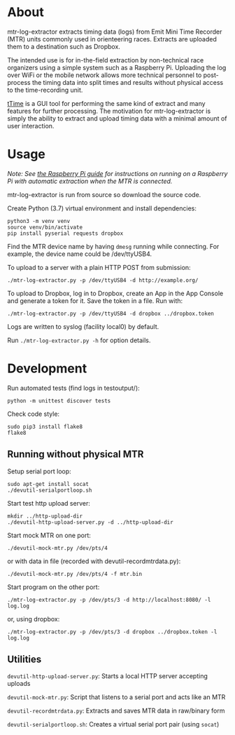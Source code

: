 # About

mtr-log-extractor extracts timing data (logs) from Emit Mini Time Recorder
(MTR) units commonly used in orienteering races. Extracts are uploaded them to
a destination such as Dropbox.

The intended use is for in-the-field extraction by non-technical race
organizers using a simple system such as a Raspberry Pi. Uploading the log over
WiFi or the mobile network allows more technical personnel to post-process the
timing data into split times and results without physical access to the
time-recording unit.

[tTime](http://ttime.no) is a GUI tool for performing the same kind of extract
and many features for further processing. The motivation for mtr-log-extractor
is simply the ability to extract and upload timing data with a minimal amount
of user interaction.


# Usage

_Note: See [the Raspberry Pi guide](raspberry-pi-guide/README.md) for
instructions on running on a Raspberry Pi with automatic extraction when the
MTR is connected._

mtr-log-extractor is run from source so download the source code.

Create Python (3.7) virtual environment and install dependencies:

    python3 -m venv venv
    source venv/bin/activate
    pip install pyserial requests dropbox

Find the MTR device name by having `dmesg` running while
connecting. For example, the device name could be /dev/ttyUSB4.

To upload to a server with a plain HTTP POST from submission:

    ./mtr-log-extractor.py -p /dev/ttyUSB4 -d http://example.org/

To upload to Dropbox, log in to Dropbox, create an App in the App Console and
generate a token for it. Save the token in a file. Run with:

    ./mtr-log-extractor.py -p /dev/ttyUSB4 -d dropbox ../dropbox.token

Logs are written to syslog (facility local0) by default.

Run `./mtr-log-extractor.py -h` for option details.


# Development

Run automated tests (find logs in testoutput/):

    python -m unittest discover tests

Check code style:

    sudo pip3 install flake8
    flake8


## Running without physical MTR

Setup serial port loop:

    sudo apt-get install socat
    ./devutil-serialportloop.sh

Start test http upload server:

    mkdir ../http-upload-dir
    ./devutil-http-upload-server.py -d ../http-upload-dir

Start mock MTR on one port:

    ./devutil-mock-mtr.py /dev/pts/4

or with data in file (recorded with devutil-recordmtrdata.py):

    ./devutil-mock-mtr.py /dev/pts/4 -f mtr.bin

Start program on the other port:

    ./mtr-log-extractor.py -p /dev/pts/3 -d http://localhost:8080/ -l log.log

or, using dropbox:

    ./mtr-log-extractor.py -p /dev/pts/3 -d dropbox ../dropbox.token -l log.log


## Utilities

`devutil-http-upload-server.py`: Starts a local HTTP server accepting uploads

`devutil-mock-mtr.py`: Script that listens to a serial port and acts like an MTR

`devutil-recordmtrdata.py`: Extracts and saves MTR data in raw/binary form

`devutil-serialportloop.sh`: Creates a virtual serial port pair (using `socat`)
